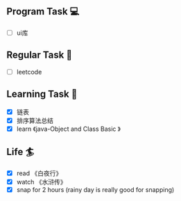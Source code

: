 

## Program Task  💻
- [ ] ui库

## Regular Task  🤡
- [ ] leetcode

## Learning Task 🎯
- [x] 链表
- [x] 排序算法总结
- [x] learn 《java-Object and Class Basic 》

## Life 🏄
- [x] read 《白夜行》
- [x] watch 《水浒传》
- [x] snap for 2 hours (rainy day is really good for snapping)